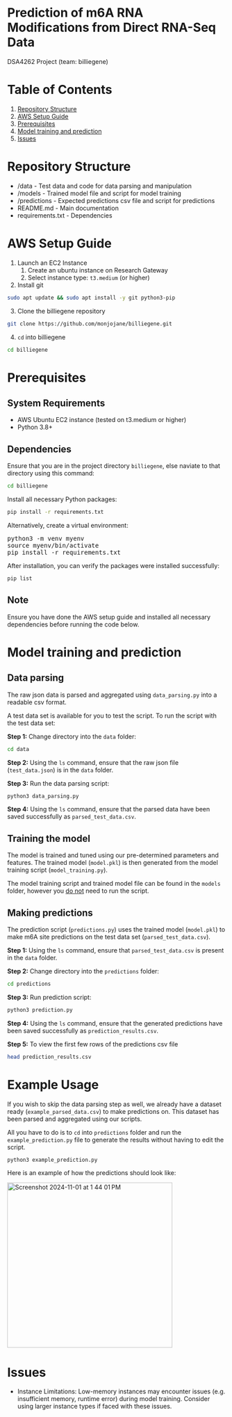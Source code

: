 # Prediction of m6A RNA Modifications from Direct RNA-Seq Data
DSA4262 Project (team: billiegene)

# Table of Contents
1. [Repository Structure](https://github.com/monjojane/billiegene/tree/main?tab=readme-ov-file#repository-structure)
2. [AWS Setup Guide](https://github.com/monjojane/billiegene/tree/main?tab=readme-ov-file#aws-setup-guide)
3. [Prerequisites](https://github.com/monjojane/billiegene/tree/main?tab=readme-ov-file#prerequisites)
5. [Model training and prediction](https://github.com/monjojane/billiegene/tree/main?tab=readme-ov-file#model-training-and-prediction)
6. [Issues](https://github.com/monjojane/billiegene/tree/main?tab=readme-ov-file#issues)

# Repository Structure
- /data - Test data and code for data parsing and manipulation
- /models - Trained model file and script for model training
- /predictions - Expected predictions csv file and script for predictions
- README.md - Main documentation
- requirements.txt - Dependencies


# AWS Setup Guide 
1. Launch an EC2 Instance
   1. Create an ubuntu instance on Research Gateway
   2. Select instance type: `t3.medium` (or higher)
2. Install git 
```bash
sudo apt update && sudo apt install -y git python3-pip 
```
3. Clone the billiegene repository
``` bash
git clone https://github.com/monjojane/billiegene.git  
```
4. `cd` into billiegene
```bash
cd billiegene
```

# Prerequisites

## System Requirements 
- AWS Ubuntu EC2 instance (tested on t3.medium or higher)
- Python 3.8+

## Dependencies 
Ensure that you are in the project directory `billiegene`, else naviate to that directory using this command:
```bash
cd billiegene
```

Install all necessary Python packages:
```bash
pip install -r requirements.txt
```

Alternatively, create a virtual environment:
<pre>python3 -m venv myenv  
source myenv/bin/activate  
pip install -r requirements.txt</pre>

After installation, you can verify the packages were installed successfully:
```bash
pip list
```
## Note
Ensure you have done the AWS setup guide and installed all necessary dependencies before running the code below.  

# Model training and prediction

## Data parsing
The raw json data is parsed and aggregated using `data_parsing.py` into a readable csv format.

A test data set is available for you to test the script. To run the script with the test data set:

**Step 1:** Change directory into the `data` folder:
```bash 
cd data
```
**Step 2:** Using the `ls` command, ensure that the raw json file (`test_data.json`) is in the `data` folder. 

**Step 3:** Run the data parsing script:
```bash 
python3 data_parsing.py
```
**Step 4:** Using the `ls` command, ensure that the parsed data have been saved successfully as `parsed_test_data.csv`.

## Training the model 
The model is trained and tuned using our pre-determined parameters and features. The trained model (`model.pkl`) is then generated from the model training script (`model_training.py`). 

The model training script and trained model file can be found in the `models` folder, however you <ins>do not</ins> need to run the script. 

## Making predictions 
The prediction script (`predictions.py`) uses the trained model (`model.pkl`) to make m6A site predictions on the test data set (`parsed_test_data.csv`). 

**Step 1:** Using the `ls` command, ensure that `parsed_test_data.csv` is present in the `data` folder. 

**Step 2:** Change directory into the `predictions` folder: 
```bash 
cd predictions
``` 

**Step 3:** Run prediction script: 
```bash 
python3 prediction.py
```

**Step 4:** Using the `ls` command, ensure that the generated predictions have been saved successfully as `prediction_results.csv`. 

**Step 5:** To view the first few rows of the predictions csv file 
```bash 
head prediction_results.csv
```

# Example Usage
If you wish to skip the data parsing step as well, we already have a dataset ready (`example_parsed_data.csv`) to make predictions on. This dataset has been parsed and aggregated using our scripts. 

All you have to do is to `cd` into `predictions` folder and run the `example_prediction.py` file to generate the results without having to edit the script.

```bash
python3 example_prediction.py
```

Here is an example of how the predictions should look like:

<img width="380" alt="Screenshot 2024-11-01 at 1 44 01 PM" src="https://github.com/user-attachments/assets/ea2661ad-5642-4eba-bda3-d0e5bd5757fa">

# Issues
- Instance Limitations:
  Low-memory instances may encounter issues (e.g. insufficient memory, runtime error) during model training. Consider using larger instance types if faced with these issues.

